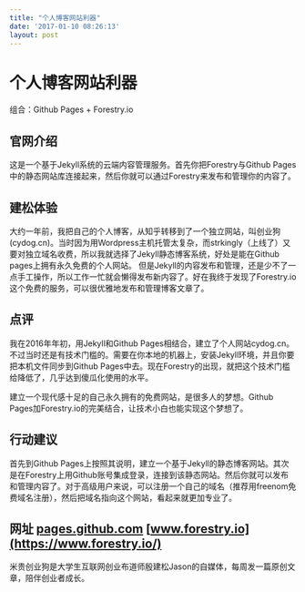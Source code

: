 ```yaml
---
title: "个人博客网站利器"
date: '2017-01-10 08:26:13'
layout: post
---
```

# 个人博客网站利器
组合：Github Pages + Forestry.io
## 官网介绍
这是一个基于Jekyll系统的云端内容管理服务。首先你把Forestry与Github Pages中的静态网站库连接起来，然后你就可以通过Forestry来发布和管理你的内容了。
## 建松体验
大约一年前，我把自己的个人博客，从知乎转移到了一个独立网站，叫创业狗(cydog.cn)。当时因为用Wordpress主机托管太复杂，而strkingly（上线了）又要对独立域名收费，所以我就选择了Jekyll静态博客系统，好处是能在Github pages上拥有永久免费的个人网站。
但是Jekyll的内容发布和管理，还是少不了一点手工操作，所以工作一忙就会懒得发布新内容了。好在我终于发现了Forestry.io这个免费的服务，可以很优雅地发布和管理博客文章了。
## 点评
我在2016年年初，用Jekyll和Github Pages相结合，建立了个人网站cydog.cn。不过当时还是有技术门槛的。需要在你本地的机器上，安装Jekyll环境，并且你要把本机文件同步到Github Pages中去。现在Forestry的出现，就把这个技术门槛给降低了，几乎达到傻瓜化使用的水平。

建立一个现代感十足的自己永久拥有的免费网站，是很多人的梦想。Github Pages加Forestry.io的完美结合，让技术小白也能实现这个梦想了。
## 行动建议
首先到Github Pages上按照其说明，建立一个基于Jekyll的静态博客网站。其次是在Forestry上用Github账号集成登录，连接到该静态网站。然后你就可以发布和管理内容了。对于高级用户来说，可以注册一个自己的域名（推荐用freenom免费域名注册），然后把域名指向这个网站，看起来就更加专业了。
## 网址 [pages.github.com](https://pages.github.com/) [www.forestry.io](https://www.forestry.io/)
米贵创业狗是大学生互联网创业布道师殷建松Jason的自媒体，每周发一篇原创文章，陪伴创业者成长。